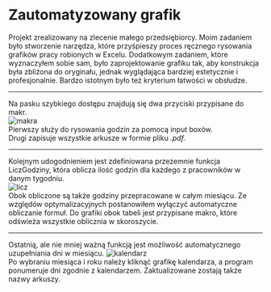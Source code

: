 # Zautomatyzowany grafik

Projekt zrealizowany na zlecenie małego przedsiębiorcy. Moim zadaniem było stworzenie narzędza, które przyśpieszy proces ręcznego rysowania grafików pracy robionych w Excelu. Dodatkowym zadaniem, które wyznaczyłem sobie sam, było zaprojektowanie grafiku tak, aby konstrukcja była zbliżona do oryginału, jednak wyglądająca bardziej estetycznie i profesjonalnie. Bardzo istotnym było też kryterium łatwości w obsłudze.  
___
Na pasku szybkiego dostępu znajdują się dwa przyciski przypisane do makr.  
![makra](https://drive.google.com/uc?export=view&id=1DI5qar2KTKf-HZO3BPw2BgRvVKvmaoLY)  
Pierwszy służy do rysowania godzin za pomocą input boxów.  
Drugi zapisuje wszystkie arkusze w formie pliku *.pdf*.
___
Kolejnym udogodnieniem jest zdefiniowana przezemnie funkcja LiczGodziny, która oblicza ilość godzin dla każdego z pracowników w danym tygodniu.  
![licz](https://drive.google.com/uc?export=view&id=1qYYyrHKzE4j9yRyV0Nkwac0zh0OkMGhd)  
Obok obliczone są także godziny przepracowane w całym miesiącu. Ze względów optymalizacyjnych postanowiłem wyłączyć automatyczne obliczanie formuł. Do grafiki obok tabeli jest przypisane makro, które odświeża wszystkie oblicznia w skoroszycie.  
___
Ostatnią, ale nie mniej ważną funkcją jest możliwość automatycznego uzupełniania dni w miesiącu.
![kalendarz](https://drive.google.com/uc?export=view&id=1-bQRePxONt1rHcFWVJ01YdBsx_9HrLRE)  
Po wybraniu miesiąca i roku należy kliknąć grafikę kalendarza, a program ponumeruje dni zgodnie z kalendarzem. Zaktualizowane zostają także nazwy arkuszy.

